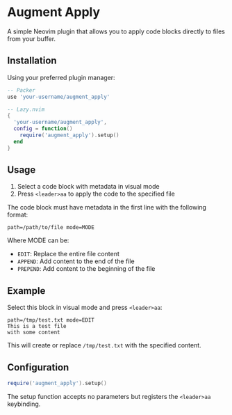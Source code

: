 # Augment Apply

A simple Neovim plugin that allows you to apply code blocks directly to files from your buffer.

## Installation

Using your preferred plugin manager:

```lua
-- Packer
use 'your-username/augment_apply'

-- Lazy.nvim
{
  'your-username/augment_apply',
  config = function()
    require('augment_apply').setup()
  end
}
```

## Usage

1. Select a code block with metadata in visual mode
2. Press `<leader>aa` to apply the code to the specified file

The code block must have metadata in the first line with the following format:

```
path=/path/to/file mode=MODE
```

Where MODE can be:

- `EDIT`: Replace the entire file content
- `APPEND`: Add content to the end of the file
- `PREPEND`: Add content to the beginning of the file

## Example

Select this block in visual mode and press `<leader>aa`:

```
path=/tmp/test.txt mode=EDIT
This is a test file
with some content
```

This will create or replace `/tmp/test.txt` with the specified content.

## Configuration

```lua
require('augment_apply').setup()
```

The setup function accepts no parameters but registers the `<leader>aa` keybinding.
